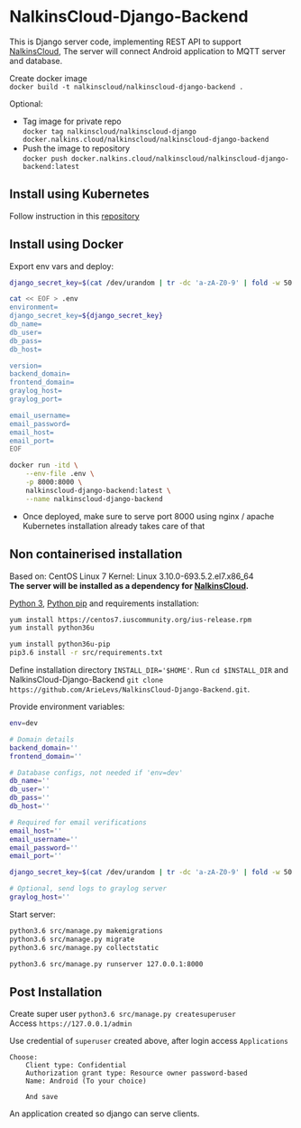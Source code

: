 NalkinsCloud-Django-Backend
===========================

This is Django server code, implementing REST API to support [NalkinsCloud](https://github.com/ArieLevs/NalkinsCloud),
The server will connect Android application to MQTT server and database.

Create docker image   
`docker build -t nalkinscloud/nalkinscloud-django-backend .`  

Optional:
 - Tag image for private repo  
    `docker tag nalkinscloud/nalkinscloud-django docker.nalkins.cloud/nalkinscloud/nalkinscloud-django-backend`  
 - Push the image to repository  
    `docker push docker.nalkins.cloud/nalkinscloud/nalkinscloud-django-backend:latest`


Install using Kubernetes
------------------------
Follow instruction in this [repository](https://github.com/ArieLevs/Kubernetes-Helm-Charts)

Install using Docker
--------------------

Export env vars and deploy:
```bash
django_secret_key=$(cat /dev/urandom | tr -dc 'a-zA-Z0-9' | fold -w 50 | head -n 1)

cat << EOF > .env
environment=
django_secret_key=${django_secret_key}
db_name=
db_user=
db_pass=
db_host=

version=
backend_domain=
frontend_domain=
graylog_host=
graylog_port=

email_username=
email_password=
email_host=
email_port=
EOF

docker run -itd \
    --env-file .env \
    -p 8000:8000 \
    nalkinscloud-django-backend:latest \
    --name nalkinscloud-django-backend
```
- Once deployed, make sure to serve port 8000 using nginx / apache  
  Kubernetes installation already takes care of that


Non containerised installation
------------------------------
Based on: CentOS Linux 7 Kernel: Linux 3.10.0-693.5.2.el7.x86_64  
**The server will be installed as a dependency for [NalkinsCloud](https://github.com/ArieLevs/NalkinsCloud).**

[Python 3](https://www.python.org/downloads/), 
[Python pip](https://pip.pypa.io/en/stable/installing/) and requirements installation:  
```bash
yum install https://centos7.iuscommunity.org/ius-release.rpm
yum install python36u

yum install python36u-pip
pip3.6 install -r src/requirements.txt
```

Define installation directory `INSTALL_DIR='$HOME'`.
Run `cd $INSTALL_DIR` and NalkinsCloud-Django-Backend `git clone https://github.com/ArieLevs/NalkinsCloud-Django-Backend.git`.  

Provide environment variables:
```bash
env=dev

# Domain details
backend_domain=''
frontend_domain=''

# Database configs, not needed if 'env=dev'
db_name=''
db_user=''
db_pass=''
db_host=''

# Required for email verifications
email_host=''
email_username=''
email_password=''
email_port=''

django_secret_key=$(cat /dev/urandom | tr -dc 'a-zA-Z0-9' | fold -w 50 | head -n 1)

# Optional, send logs to graylog server
graylog_host=''
```

Start server:
```bash
python3.6 src/manage.py makemigrations
python3.6 src/manage.py migrate
python3.6 src/manage.py collectstatic

python3.6 src/manage.py runserver 127.0.0.1:8000
```

Post Installation
-----------------

Create super user `python3.6 src/manage.py createsuperuser`  
Access `https://127.0.0.1/admin`  

Use credential of `superuser` created above, after login access `Applications`
```
Choose:
	Client type: Confidential
	Authorization grant type: Resource owner password-based
	Name: Android (To your choice)
	
	And save
```
An application created so django can serve clients.
